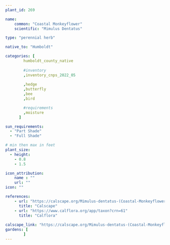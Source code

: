 ```yaml
---
plant_id: 269

name: 
    common: "Coastal Monkeyflower" 
    scientific: "Mimulus Dentatus"   

type: "perennial herb"

native_to: "Humboldt"

categories: [
        humboldt_county_native
        
        #inventory 
        ,inventory_cnps_2022_05
        
        ,hedge
        ,butterfly
        ,bee
        ,bird

        #requirements
        ,moisture
      ]

sun_requirements:
  - "Part Shade"
  - "Full Shade"

# min then max in feet
plant_size:
  - height: 
    - 0.8
    - 1.5

icon_attribution: 
    name : ""
    url: ""
icon: ""

references:
    - url: "https://calscape.org/Mimulus-dentatus-(Coastal-Monkeyflower)"
      title: "Calscape"
    - url: "https://www.calflora.org/app/taxon?crn=61"
      title: "Calflora"
 
calscape_link: "https://calscape.org/Mimulus-dentatus-(Coastal-Monkeyflower)?srchcr=sc5a20b64fa4cab" 
gardens: [
        ]
---
```






